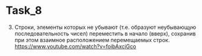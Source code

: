 # Task_8
3. Строки, элементы которых не убывают (т.е. образуют неубывающую последовательность чисел) переместить в начало (вверх),
сохранив при этом взаимное расположением перемещаемых строк.
https://www.youtube.com/watch?v=foibAxciGco
